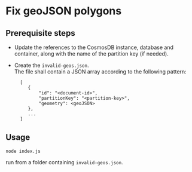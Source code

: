 # Fix geoJSON polygons

## Prerequisite steps

* Update the references to the CosmosDB instance, database and container, along with the name of the partition key (if needed).
* Create the `invalid-geos.json`.  
  The file shall contain a JSON array according to the following pattern:
  
        [
           {
               "id": "<document-id>",
               "partitionKey": "<partition-key>",
               "geometry": <geoJSON>
           },
           ...
        ]
   
## Usage

    node index.js

run from a folder containing `invalid-geos.json`.

